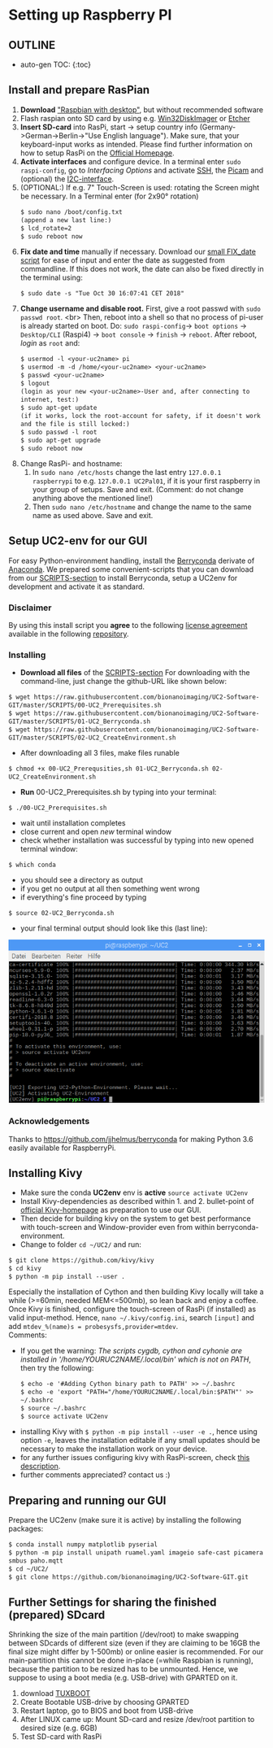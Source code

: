 # Setting up Raspberry PI

## OUTLINE
* auto-gen TOC:
{:toc}

## Install and prepare RasPian 
1. **Download** ["Raspbian <NBR> with desktop"](https://downloads.raspberrypi.org/raspbian_latest), but without recommended software 
2. Flash raspian onto SD card by using e.g. [Win32DiskImager](http://sourceforge.net/projects/win32diskimager/files/latest/download) or [Etcher](https://www.balena.io/etcher/)
3. **Insert SD-card** into RasPi, start -> setup country info (Germany->German->Berlin->"Use English language"). Make sure, that your keyboard-input works as intended. Please find further information on how to setup RasPi on the [Official Homepage](https://www.raspberrypi.org/documentation/).
4. **Activate interfaces** and configure device. In a terminal enter `sudo raspi-config`, go to *Interfacing Options* and activate [SSH](https://www.raspberrypi.org/documentation/remote-access/ssh/), the [Picam](https://www.raspberrypi.org/documentation/configuration/camera.md) and (optional) the [I2C-interface](https://learn.adafruit.com/adafruits-raspberry-pi-lesson-4-gpio-setup/configuring-i2c). 
5. (OPTIONAL:) 
    If e.g. 7" Touch-Screen is used: rotating the Screen might be necessary. In a Terminal enter (for 2x90° rotation)
    ```
    $ sudo nano /boot/config.txt
    (append a new last line:)
    $ lcd_rotate=2
    $ sudo reboot now
    ```
6. **Fix date and time** manually if necessary. Download our [small FIX_date script](../../SCRIPTS/FIX_date/date_manfix.py) for ease of input and enter the date as suggested from commandline. If this does not work, the date can also be fixed directly in the terminal using: 
    ```
    $ sudo date -s "Tue Oct 30 16:07:41 CET 2018"
    ```
7. **Change username and disable root.** First, give a root passwd with `sudo passwd root`. <br\> Then, reboot into a shell so that no process of pi-user is already started on boot. Do: `sudo raspi-config`-> `boot options` -> `Desktop/CLI` (Raspi4) -> `boot console` -> `finish` -> `reboot`. After reboot, *login* as `root` and:
    ```
    $ usermod -l <your-uc2name> pi
    $ usermod -m -d /home/<your-uc2name> <your-uc2name>
    $ passwd <your-uc2name>
    $ logout
    (login as your new <your-uc2name>-User and, after connecting to internet, test:)
    $ sudo apt-get update
    (if it works, lock the root-account for safety, if it doesn't work and the file is still locked:)
    $ sudo passwd -l root
    $ sudo apt-get upgrade
    $ sudo reboot now
    ```
8. Change RasPi- and hostname:
    1. In `sudo nano /etc/hosts` change the last entry `127.0.0.1 raspberrypi` to  e.g. `127.0.0.1 UC2Pal01`, if it is your first raspberry in your group of setups. Save and exit. (Comment: do not change anything above the mentioned line!)
    2. Then `sudo nano /etc/hostname` and change the name to the same name as used above. Save and exit.
    
## Setup UC2-env for our GUI

For easy Python-environment handling, install the [Berryconda](https://github.com/jjhelmus/berryconda) derivate of [Anaconda](https://www.anaconda.com/). We prepared some convenient-scripts that you can download from our [SCRIPTS-section](../../SCRIPTS/SETUP_UC2env) to install Berryconda, setup a UC2env for development and activate it as standard.

### Disclaimer
By using this install script you **agree** to the following [license agreement](https://github.com/jjhelmus/berryconda/blob/master/LICENSE.txt) available in the following [repository](https://github.com/jjhelmus/berryconda).


### Installing
* **Download all files** of the [SCRIPTS-section](../../SCRIPTS/SETUP_UC2env)
For downloading with the command-line, just change the github-URL like shown below:

```
$ wget https://raw.githubusercontent.com/bionanoimaging/UC2-Software-GIT/master/SCRIPTS/00-UC2_Prerequisites.sh
$ wget https://raw.githubusercontent.com/bionanoimaging/UC2-Software-GIT/master/SCRIPTS/01-UC2_Berryconda.sh
$ wget https://raw.githubusercontent.com/bionanoimaging/UC2-Software-GIT/master/SCRIPTS/02-UC2_CreateEnvironment.sh
```
* After downloading all 3 files, make files runable
```
$ chmod +x 00-UC2_Prerequsities,sh 01-UC2_Berryconda.sh 02-UC2_CreateEnvironment.sh

```

* **Run** 00-UC2_Prerequisites.sh by typing into your terminal:
```
$ ./00-UC2_Prerequisites.sh
```
* wait until installation completes
* close current and open *new* terminal window
* check whether installation was successful by typing into new opened terminal window:
```
$ which conda
```
* you should see a directory as output
* if you get no output at all then something went wrong
* if everything's fine proceed by typing
```
$ source 02-UC2_Berryconda.sh
```
* your final terminal output should look like this (last line):

![Berryconda done](../../SCRIPTS/SETUP_UC2env/2019-08-07-062835_1824x984_scrot.png)

### Acknowledgements
Thanks to https://github.com/jjhelmus/berryconda for making Python 3.6 easily available for RaspberryPi.

## Installing Kivy 
* Make sure the conda **UC2env** env is **active**
```source activate UC2env``` 
* Install Kivy-dependencies as described within 1. and 2. bullet-point of [official Kivy-homepage](https://kivy.org/doc/stable/installation/installation-rpi.html) as preparation to use our GUI. 
* Then decide for building kivy on the system to get best performance with touch-screen and Window-provider even from within berryconda-environment. 
* Change to folder `cd ~/UC2/` and run: 
```
$ git clone https://github.com/kivy/kivy
$ cd kivy
$ python -m pip install --user .
```
Especially the installation of Cython and then building Kivy locally will take a while (>=60min, needed MEM<=500mb), so lean back and enjoy a coffee. Once Kivy is finished, configure the touch-screen of RasPi (if installed) as valid input-method. Hence, `nano ~/.kivy/config.ini`, search `[input]` and add `mtdev_%(name)s = probesysfs,provider=mtdev`.</br>
Comments:
- If you get the warning: *The scripts cygdb, cython and cyhonie are installed in '/home/YOURUC2NAME/.local/bin' which is not on PATH*, then try the following: 
    ```
    $ echo -e '#Adding Cython binary path to PATH' >> ~/.bashrc
    $ echo -e 'export "PATH="/home/YOURUC2NAME/.local/bin:$PATH"' >> ~/.bashrc
    $ source ~/.bashrc
    $ source activate UC2env
    ```
- installing Kivy with `$ python -m pip install --user -e .`, hence using option `-e`, leaves the installation editable if any small updates should be necessary to make the installation work on your device.
- for any further issues configuring kivy with RasPi-screen, check [this description](https://github.com/mrichardson23/rpi-kivy-screen).
- further comments appreciated? contact us :)

## Preparing and running our GUI
Prepare the UC2env (make sure it is active) by installing the following packages: 
```
$ conda install numpy matplotlib pyserial
$ python -m pip install unipath ruamel.yaml imageio safe-cast picamera smbus paho.mqtt
$ cd ~/UC2/
$ git clone https://github.com/bionanoimaging/UC2-Software-GIT.git
```


## Further Settings for sharing the finished (prepared) SDcard
Shrinking the size of the main partition (/dev/root) to make swapping between SDcards of different size (even if they are claiming to be 16GB the final size might differ by 1-500mb) or online easier is recommended. For our main-partition this cannot be done in-place (=while Raspbian is running), because the partition to be resized has to be unmounted. Hence, we suppose to using a boot media (e.g. USB-drive) with GPARTED on it. 
1. download [TUXBOOT](https://tuxboot.org/download/)
2. Create Bootable USB-drive by choosing GPARTED
3. Restart laptop, go to BIOS and boot from USB-drive
4. After LINUX came up: Mount SD-card and resize /dev/root partition to desired size (e.g. 6GB)
5. Test SD-card with RasPi
